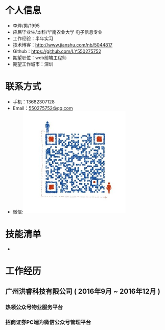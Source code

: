 # 个人信息

- 李烨/男/1995
- 应届毕业生/本科/华南农业大学 电子信息专业
- 工作经验：半年实习
- 技术博客：http://www.jianshu.com/nb/5044817
- Github：https://github.com/LY550275752
- 期望职位：web前端工程师
- 期望工作城市：深圳

# 联系方式

- 手机：13682307128
- Email：550275752@qq.com
- 微信:![微信号:LY550275752](wxPic.jpg)

# 技能清单
- 

# 工作经历

## 广州洪睿科技有限公司 ( 2016年9月 ~ 2016年12月 )

### 热领公众号物业服务平台

### 招商证券PC端为微信公众号管理平台